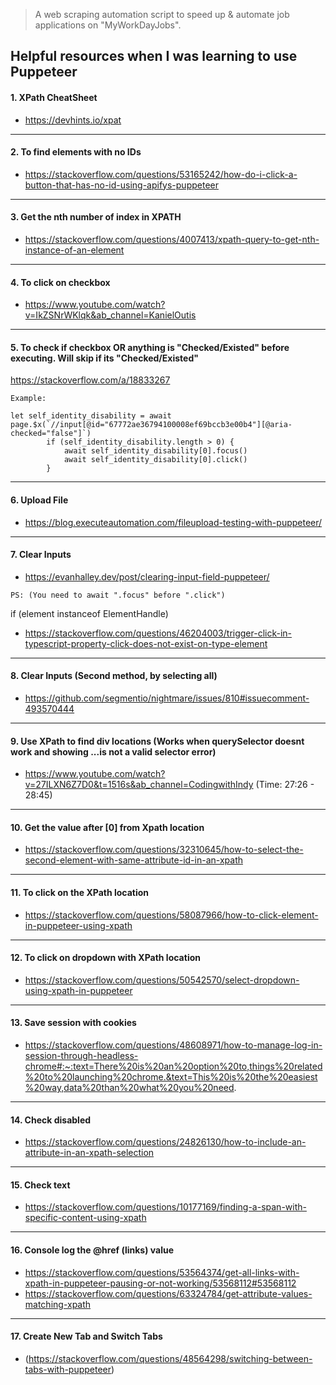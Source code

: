 > A web scraping automation script to speed up & automate job applications on "MyWorkDayJobs".

## **Helpful resources when I was learning to use Puppeteer**

#### 1. **XPath CheatSheet** 
- https://devhints.io/xpat
-----------------------------------------------------------------------------------------------------------------------------------------------------------------------

#### 2. To find elements with no IDs
- https://stackoverflow.com/questions/53165242/how-do-i-click-a-button-that-has-no-id-using-apifys-puppeteer
-----------------------------------------------------------------------------------------------------------------------------------------------------------------------

#### 3. Get the nth number of index in XPATH
- https://stackoverflow.com/questions/4007413/xpath-query-to-get-nth-instance-of-an-element
-----------------------------------------------------------------------------------------------------------------------------------------------------------------------
#### 4. To click on checkbox
- https://www.youtube.com/watch?v=IkZSNrWKlqk&ab_channel=KanielOutis
-----------------------------------------------------------------------------------------------------------------------------------------------------------------------
#### 5. To check if checkbox OR anything is "Checked/Existed" before executing. Will skip if its "Checked/Existed"
https://stackoverflow.com/a/18833267
```
Example:

let self_identity_disability = await page.$x(`//input[@id="67772ae36794100008ef69bccb3e00b4"][@aria-checked="false"]`)
        if (self_identity_disability.length > 0) {
            await self_identity_disability[0].focus()
            await self_identity_disability[0].click()
        } 
```
-----------------------------------------------------------------------------------------------------------------------------------------------------------------------
#### 6. Upload File
- https://blog.executeautomation.com/fileupload-testing-with-puppeteer/
-----------------------------------------------------------------------------------------------------------------------------------------------------------------------
#### 7. Clear Inputs
- https://evanhalley.dev/post/clearing-input-field-puppeteer/ 
```
PS: (You need to await ".focus" before ".click")
``` 
if (element instanceof ElementHandle)
- https://stackoverflow.com/questions/46204003/trigger-click-in-typescript-property-click-does-not-exist-on-type-element
-----------------------------------------------------------------------------------------------------------------------------------------------------------------------
#### 8. Clear Inputs (Second method, by selecting all)
- https://github.com/segmentio/nightmare/issues/810#issuecomment-493570444
-----------------------------------------------------------------------------------------------------------------------------------------------------------------------
#### 9. Use XPath to find div locations (Works when querySelector doesnt work and showing ...is not a valid selector error)
- https://www.youtube.com/watch?v=27ILXN6Z7D0&t=1516s&ab_channel=CodingwithIndy (Time: 27:26 - 28:45)
-----------------------------------------------------------------------------------------------------------------------------------------------------------------------
#### 10. Get the value after [0] from Xpath location
- https://stackoverflow.com/questions/32310645/how-to-select-the-second-element-with-same-attribute-id-in-an-xpath
-----------------------------------------------------------------------------------------------------------------------------------------------------------------------
#### 11. To click on the XPath location 
- https://stackoverflow.com/questions/58087966/how-to-click-element-in-puppeteer-using-xpath
-----------------------------------------------------------------------------------------------------------------------------------------------------------------------
#### 12. To click on dropdown with XPath location
- https://stackoverflow.com/questions/50542570/select-dropdown-using-xpath-in-puppeteer
-----------------------------------------------------------------------------------------------------------------------------------------------------------------------
#### 13. Save session with cookies
- https://stackoverflow.com/questions/48608971/how-to-manage-log-in-session-through-headless-chrome#:~:text=There%20is%20an%20option%20to,things%20related%20to%20launching%20chrome.&text=This%20is%20the%20easiest%20way,data%20than%20what%20you%20need.
-----------------------------------------------------------------------------------------------------------------------------------------------------------------------
#### 14. Check disabled
- https://stackoverflow.com/questions/24826130/how-to-include-an-attribute-in-an-xpath-selection
-----------------------------------------------------------------------------------------------------------------------------------------------------------------------
#### 15. Check text 
- https://stackoverflow.com/questions/10177169/finding-a-span-with-specific-content-using-xpath
-----------------------------------------------------------------------------------------------------------------------------------------------------------------------
#### 16. Console log the @href (links) value
- https://stackoverflow.com/questions/53564374/get-all-links-with-xpath-in-puppeteer-pausing-or-not-working/53568112#53568112
- https://stackoverflow.com/questions/63324784/get-attribute-values-matching-xpath
-----------------------------------------------------------------------------------------------------------------------------------------------------------------------
#### 17. Create New Tab and Switch Tabs
- (https://stackoverflow.com/questions/48564298/switching-between-tabs-with-puppeteer)
